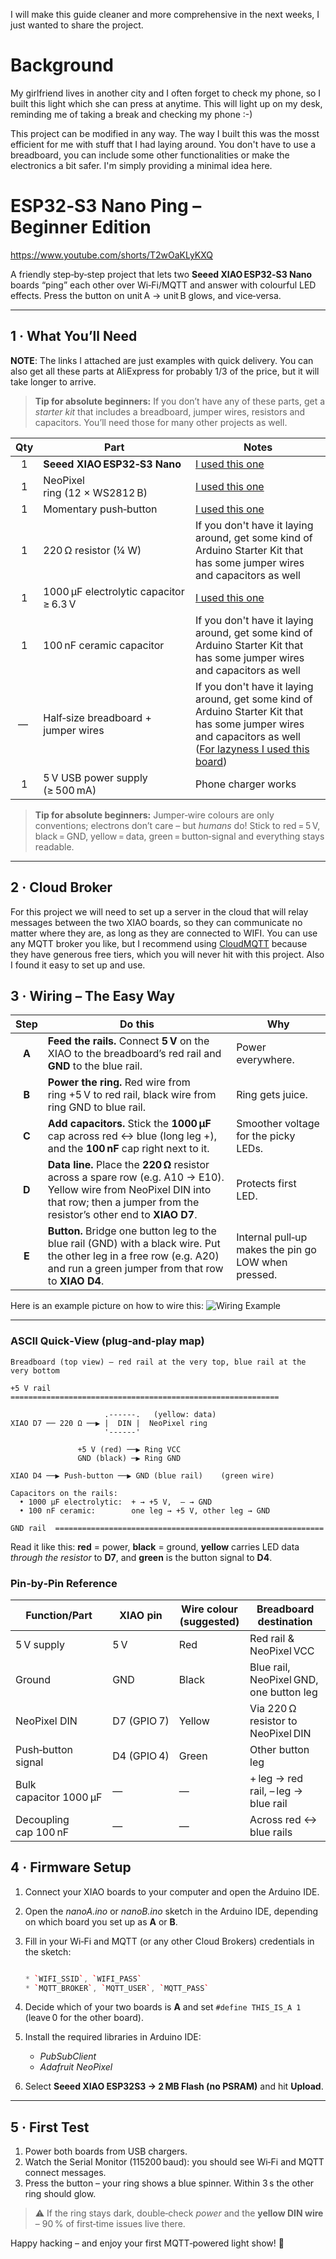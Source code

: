 I will make this guide cleaner and more comprehensive in the next weeks, I just wanted to share the project.

# Background
My girlfriend lives in another city and I often forget to check my phone, so I built this light which she can press at anytime. This will light up on my desk, reminding me of taking a break and checking my phone :-)

This project can be modified in any way. The way I built this was the mosst efficient for me with stuff that I had laying around. You don't have to use a breadboard, you can include some other functionalities or make the electronics a bit safer. I'm simply providing a minimal idea here.

# ESP32‑S3 Nano Ping – Beginner Edition

https://www.youtube.com/shorts/T2wOaKLyKXQ

A friendly step‑by‑step project that lets two **Seeed XIAO ESP32‑S3 Nano** boards “ping” each other over Wi‑Fi/MQTT and answer with colourful LED effects. Press the button on unit A → unit B glows, and vice‑versa.

---

## 1 · What You’ll Need

**NOTE**: The links I attached are just examples with quick delivery. You can also get all these parts at AliExpress for probably 1/3 of the price, but it will take longer to arrive.
> **Tip for absolute beginners:** If you don’t have any of these parts, get a *starter kit* that includes a breadboard, jumper wires, resistors and capacitors. You’ll need those for many other projects as well.

| Qty | Part                                   | Notes                             |
| :-: | -------------------------------------- | --------------------------------- |
|  1  | **Seeed XIAO ESP32‑S3 Nano**           | [I used this one](https://www.seeedstudio.com/XIAO-ESP32S3-p-5627.html?srsltid=AfmBOorbtmUUk94OIPrtpH53kLbEPYzA-IHbMap9jMzgo7Rm_LBCjfvc)             |
|  1  | NeoPixel ring (12 × WS2812 B)          | [I used this one](https://www.amazon.de/dp/B09YTGFSPN?psc=1&ref=ppx_pop_dt_b_asin_title)                        |
|  1  | Momentary push‑button                  | [I used this one](https://www.amazon.de/dp/B0CJ6GXM2T?ref=ppx_pop_dt_b_asin_title&th=1) |
|  1  | 220 Ω resistor (¼ W)                   | If you don't have it laying around, get some kind of Arduino Starter Kit that has some jumper wires and capacitors as well  |
|  1  | 1000 µF electrolytic capacitor ≥ 6.3 V | [I used this one](https://www.amazon.de/dp/B09KV8M72F?psc=1&ref=ppx_pop_dt_b_asin_image)                       |
|  1  | 100 nF ceramic capacitor               | If you don't have it laying around, get some kind of Arduino Starter Kit that has some jumper wires and capacitors as well                     |
|  —  | Half‑size breadboard + jumper wires    | If you don't have it laying around, get some kind of Arduino Starter Kit that has some jumper wires and capacitors as well ([For lazyness I used this board](https://www.amazon.de/dp/B01M9CHKO4?psc=1&ref=ppx_pop_dt_b_asin_title))    |
|  1  | 5 V USB power supply (≥ 500 mA)        | Phone charger works               |

> **Tip for absolute beginners:** Jumper‑wire colours are only conventions; electrons don’t care – but *humans* do! Stick to red = 5 V, black = GND, yellow = data, green = button‑signal and everything stays readable.

---

## 2 · Cloud Broker
For this project we will need to set up a server in the cloud that will relay messages between the two XIAO boards, so they can communicate no matter where they are, as long as they are connected to WIFI.
You can use any MQTT broker you like, but I recommend using [CloudMQTT](https://www.cloudmqtt.com/) because they have generous free tiers, which you will never hit
with this project. Also I found it easy to set up and use.

## 3 · Wiring – The Easy Way


|  Step | Do this                                                                                                                                                                                   | Why                                                 |
| :---: | ----------------------------------------------------------------------------------------------------------------------------------------------------------------------------------------- | --------------------------------------------------- |
| **A** | **Feed the rails.** Connect **5 V** on the XIAO to the breadboard’s red rail and **GND** to the blue rail.                                                                                | Power everywhere.                                   |
| **B** | **Power the ring.** Red wire from ring +5 V to red rail, black wire from ring GND to blue rail.                                                                                           | Ring gets juice.                                    |
| **C** | **Add capacitors.** Stick the **1000 µF** cap across red ↔ blue (long leg +), and the **100 nF** cap right next to it.                                                                    | Smoother voltage for the picky LEDs.                |
| **D** | **Data line.** Place the **220 Ω** resistor across a spare row (e.g. A10 → E10). Yellow wire from NeoPixel DIN into that row; then a jumper from the resistor’s other end to **XIAO D7**. | Protects first LED.                                 |
| **E** | **Button.** Bridge one button leg to the blue rail (GND) with a black wire. Put the other leg in a free row (e.g. A20) and run a green jumper from that row to **XIAO D4**.               | Internal pull‑up makes the pin go LOW when pressed. |

Here is an example picture on how to wire this:
![Wiring Example](ExampleWiring.png)

---

### ASCII Quick‑View (plug‑and‑play map)

```text
Breadboard (top view) – red rail at the very top, blue rail at the very bottom

+5 V rail  ============================================================

                     .------.   (yellow: data)
XIAO D7 ── 220 Ω ──▶ |  DIN |  NeoPixel ring
                     '------'

               +5 V (red) ──▶ Ring VCC
               GND (black) ─▶ Ring GND

XIAO D4 ──▶ Push‑button ──▶ GND (blue rail)    (green wire)

Capacitors on the rails:
  • 1000 µF electrolytic:  + → +5 V,  – → GND
  • 100 nF ceramic:        one leg → +5 V, other leg → GND

GND rail  ============================================================
```

Read it like this: **red** = power, **black** = ground, **yellow** carries LED data *through the resistor* to **D7**, and **green** is the button signal to **D4**.

### Pin‑by‑Pin Reference

| Function/Part          | XIAO pin    | Wire colour (suggested) | Breadboard destination                  |
| ---------------------- | ----------- | ----------------------- | --------------------------------------- |
| 5 V supply             | 5 V         | Red                     | Red rail & NeoPixel VCC                 |
| Ground                 | GND         | Black                   | Blue rail, NeoPixel GND, one button leg |
| NeoPixel DIN           | D7 (GPIO 7) | Yellow                  | Via 220 Ω resistor to NeoPixel DIN      |
| Push‑button signal     | D4 (GPIO 4) | Green                   | Other button leg                        |
| Bulk capacitor 1000 µF | —           | —                       | + leg → red rail, – leg → blue rail     |
| Decoupling cap 100 nF  | —           | —                       | Across red ↔ blue rails                 |




## 4 · Firmware Setup 

1. Connect your XIAO boards to your computer and open the Arduino IDE.
2. Open the *nanoA.ino* or *nanoB.ino* sketch in the Arduino IDE, depending on which board you set up as **A** or **B**.
3. Fill in your Wi‑Fi and MQTT (or any other Cloud Brokers) credentials in the sketch:

   ```cpp

   * `WIFI_SSID`, `WIFI_PASS`
   * `MQTT_BROKER`, `MQTT_USER`, `MQTT_PASS`
3. Decide which of your two boards is **A** and set `#define THIS_IS_A 1` (leave 0 for the other board).
4. Install the required libraries in Arduino IDE:

   * *PubSubClient*
   * *Adafruit NeoPixel*

5. Select **Seeed XIAO ESP32S3 → 2 MB Flash (no PSRAM)** and hit **Upload**.



---

## 5 · First Test

1. Power both boards from USB chargers.
2. Watch the Serial Monitor (115200 baud): you should see Wi‑Fi and MQTT connect messages.
3. Press the button – your ring shows a blue spinner. Within 3 s the other ring should glow.

> ⚠️ If the ring stays dark, double‑check *power* and the **yellow DIN wire** – 90 % of first‑time issues live there.

Happy hacking – and enjoy your first MQTT‑powered light show! 🔆
